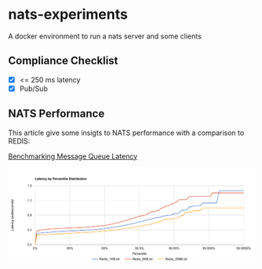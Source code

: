 # nats-experiments
A docker environment to run a nats server and some clients

## Compliance Checklist

- [x] <= 250 ms latency
- [x] Pub/Sub

## NATS Performance

This article give some insigts to NATS performance with a comparison to REDIS:

[Benchmarking Message Queue Latency](http://bravenewgeek.com/benchmarking-message-queue-latency)


![alt tag](assets/Redis_latency.png)
